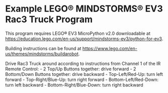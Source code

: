 # Example LEGO® MINDSTORMS® EV3 Rac3 Truck Program

This program requires LEGO® EV3 MicroPython v2.0 downloadable at https://education.lego.com/en-us/support/mindstorms-ev3/python-for-ev3.

Building instructions can be found at https://www.lego.com/en-us/themes/mindstorms/buildarobot.

Drive Rac3 Truck around according to instructions from Channel 1 of the IR Remote Control:
    - 2 Top/Up Buttons together: drive forward
    - 2 Bottom/Down Buttons together: drive backward
    - Top-Left/Red-Up: turn left forward
    - Top-Right/Blue-Up: turn right forward
    - Bottom-Left/Red-Down: turn left backward
    - Bottom-Right/Blue-Down: turn right backward
